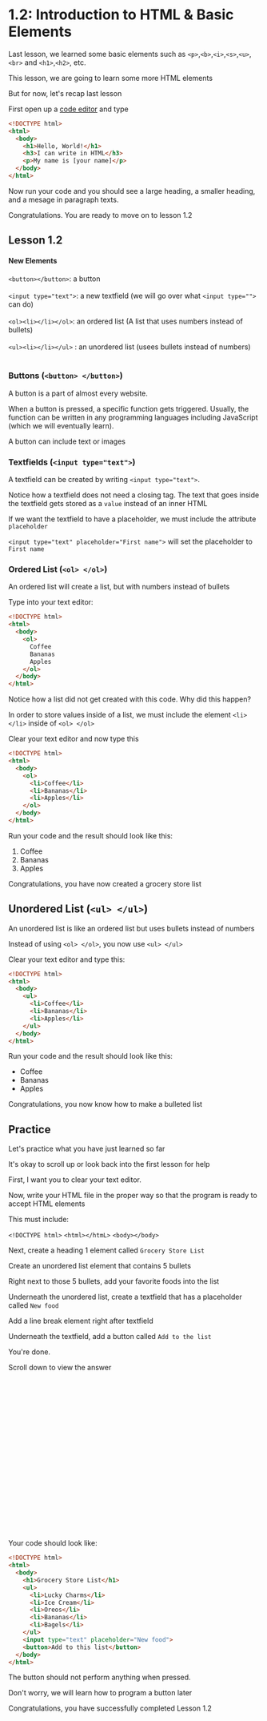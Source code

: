 # 1.2: Introduction to HTML & Basic Elements

Last lesson, we learned some basic elements such as `<p>`,`<b>`,`<i>`,`<s>`,`<u>`,`<br>` and `<h1>`,`<h2>`, etc.

This lesson, we are going to learn some more HTML elements

But for now, let's recap last lesson

First open up a [code editor](https://html-playground.herokuapp.com/) and type

```html
<!DOCTYPE html>
<html>
  <body>
    <h1>Hello, World!</h1>
    <h3>I can write in HTML</h3>
    <p>My name is [your name]</p>
  </body>
</html>
```
Now run your code and you should see a large heading, a smaller heading, and a mesage in paragraph texts.

Congratulations. You are ready to move on to lesson 1.2

## Lesson 1.2

#### New Elements
`<button></button>`: a button <br><br>
`<input type="text">`: a new textfield (we will go over what `<input type="">` can do) <br><br>
`<ol><li></li></ol>`: an ordered list (A list that uses numbers instead of bullets) <br><br>
`<ul><li></li></ul>` : an unordered list (usees bullets instead of numbers) <br><br>

### Buttons (`<button> </button>`)

A button is a part of almost every website.

When a button is pressed, a specific function gets triggered. Usually, the function can be written in any programming languages including JavaScript (which we will eventually learn).

A button can include text or images

### Textfields (`<input type="text">`)

A textfield can be created by writing `<input type="text">`.

Notice how a textfield does not need a closing tag. The text that goes inside the textfield gets stored as a `value` instead of an inner HTML

If we want the textfield to have a placeholder, we must include the attribute `placeholder`

`<input type="text" placeholder="First name">` will set the placeholder to `First name`

### Ordered List (`<ol> </ol>`)

An ordered list will create a list, but with numbers instead of bullets

Type into your text editor:

```html
<!DOCTYPE html>
<html>
  <body>
    <ol>
      Coffee
      Bananas
      Apples
    </ol>
  </body>
</html>
```
Notice how a list did not get created with this code. Why did this happen?

In order to store values inside of a list, we must include the element `<li> </li>` inside of `<ol> </ol>`

Clear your text editor and now type this

```html
<!DOCTYPE html>
<html>
  <body>
    <ol>
      <li>Coffee</li>
      <li>Bananas</li>
      <li>Apples</li>
    </ol>
  </body>
</html>
```
Run your code and the result should look like this:

<!DOCTYPE html>
<html>
  <body>
    <ol>
      <li>Coffee</li>
      <li>Bananas</li>
      <li>Apples</li>
    </ol>
  </body>
</html>

Congratulations, you have now created a grocery store list

## Unordered List (`<ul> </ul>`)

An unordered list is like an ordered list but uses bullets instead of numbers

Instead of using `<ol> </ol>`, you now use `<ul> </ul>`

Clear your text editor and type this: 

```html
<!DOCTYPE html>
<html>
  <body>
    <ul>
      <li>Coffee</li>
      <li>Bananas</li>
      <li>Apples</li>
    </ul>
  </body>
</html>
```
Run your code and the result should look like this:

<!DOCTYPE html>
<html>
  <body>
    <ul>
      <li>Coffee</li>
      <li>Bananas</li>
      <li>Apples</li>
    </ul>
  </body>
</html>

Congratulations, you now know how to make a bulleted list

## Practice

Let's practice what you have just learned so far

It's okay to scroll up or look back into the first lesson for help 

First, I want you to clear your text editor.

Now, write your HTML file in the proper way so that the program is ready to accept HTML elements

This must include:

`<!DOCTYPE html>`
`<html></htmL>`
`<body></body>`

Next, create a heading 1 element called `Grocery Store List`

Create an unordered list element that contains 5 bullets

Right next to those 5 bullets, add your favorite foods into the list

Underneath the unordered list, create a textfield that has a placeholder called `New food`

Add a line break element right after textfield

Underneath the textfield, add a button called `Add to the list`

You're done.

Scroll down to view the answer

<br>
<br>
<br>
<br>
<br>
<br>
<br>
<br>
<br>
<br>
<br>
<br>
<br>
<br>
<br>
<br>
<br>
<br>

Your code should look like:

```html
<!DOCTYPE html>
<html>
  <body>
    <h1>Grocery Store List</h1>
    <ul>
      <li>Lucky Charms</li>
      <li>Ice Cream</li>
      <li>Oreos</li>
      <li>Bananas</li>
      <li>Bagels</li>
    </ul>
    <input type="text" placeholder="New food">
    <button>Add to this list</button>
  </body>
</html>
```
The button should not perform anything when pressed.

Don't worry, we will learn how to program a button later

Congratulations, you have successfully completed Lesson 1.2
